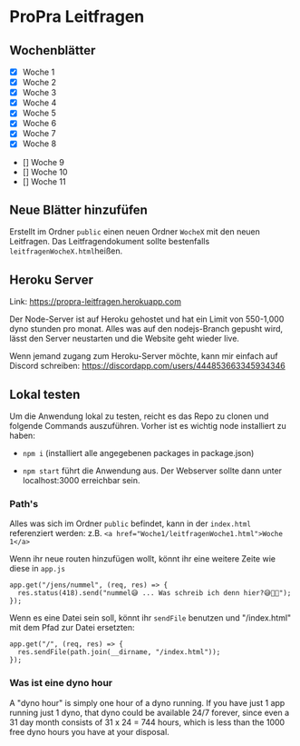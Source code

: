 # ProPra Leitfragen

## Wochenblätter

- [x] Woche 1
- [x] Woche 2
- [x] Woche 3
- [x] Woche 4
- [x] Woche 5
- [x] Woche 6
- [x] Woche 7
- [x] Woche 8
- [] Woche 9
- [] Woche 10
- [] Woche 11

## Neue Blätter hinzufüfen

Erstellt im Ordner `public` einen neuen Ordner `WocheX` mit den neuen Leitfragen. Das Leitfragendokument sollte bestenfalls `leitfragenWocheX.html`heißen.

## Heroku Server

Link: https://propra-leitfragen.herokuapp.com

Der Node-Server ist auf Heroku gehostet und hat ein Limit von 550-1,000 dyno stunden pro monat. Alles was auf den nodejs-Branch gepusht wird, lässt den Server neustarten und die Website geht wieder live.

Wenn jemand zugang zum Heroku-Server möchte, kann mir einfach auf Discord schreiben: https://discordapp.com/users/444853663345934346

## Lokal testen

Um die Anwendung lokal zu testen, reicht es das Repo zu clonen und folgende Commands auszuführen. Vorher ist es wichtig node installiert zu haben:

- `npm i` (installiert alle angegebenen packages in package.json)

- `npm start` führt die Anwendung aus. Der Webserver sollte dann unter localhost:3000 erreichbar sein.

### Path's

Alles was sich im Ordner `public` befindet, kann in der `index.html` referenziert werden: z.B.
`<a href="Woche1/leitfragenWoche1.html">Woche 1</a>`

Wenn ihr neue routen hinzufügen wollt, könnt ihr eine weitere Zeite wie diese in `app.js`

```
app.get("/jens/nummel", (req, res) => {
  res.status(418).send("nummel😅 ... Was schreib ich denn hier?😅🍆🍆");
});
```

Wenn es eine Datei sein soll, könnt ihr `sendFile` benutzen und "/index.html" mit dem Pfad zur Datei ersetzten:

```
app.get("/", (req, res) => {
  res.sendFile(path.join(__dirname, "/index.html"));
});
```

### Was ist eine dyno hour

A "dyno hour" is simply one hour of a dyno running.
If you have just 1 app running just 1 dyno, that dyno could be available 24/7 forever, since even a 31 day month consists of 31 x 24 = 744 hours, which is less than the 1000 free dyno hours you have at your disposal.
